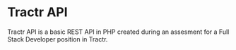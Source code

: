 # Tractr API

Tractr API is a basic REST API in PHP created during an assesment for a Full Stack Developer position in Tractr.
